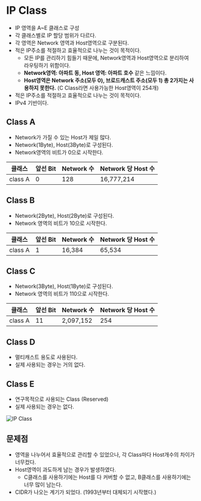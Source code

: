 # IP Class
- IP 영역을 A~E 클래스로 구성
- 각 클래스별로 IP 할당 범위가 다르다.
- 각 영역은 Network 영역과 Host영역으로 구분된다.
- 적은 IP주소를 적절하고 효율적으로 나누는 것이 목적이다.
  - 모든 IP를 관리하기 힘들기 때문에, Network영역과 Host영역으로 분리하여 라우팅하기 위함이다.
  - **Network영역: 아파트 동, Host 영역: 아파트 호수** 같은 느낌이다.
  - **Host영역은 Network 주소(모두 0), 브로드캐스트 주소(모두 1)  총 2가지는 사용하지 못한다.** (C Class라면 사용가능한 Host영역이 254개)
- 적은 IP주소를 적절하고 효율적으로 나누는 것이 목적이다.
- IPv4 기반이다.

## Class A
- Network가 가질 수 있는 Host가 제일 많다.
- Network(1Byte), Host(3Byte)로 구성된다.
- Network영역의 비트가 0으로 시작한다.

| 클래스       | 앞선 Bit | Network 수 | Network 당 Host 수 |
|-----------|--------|-----------|------------------|
| class A   | 0      | 128       | 16,777,214       |


## Class B
- Network(2Byte), Host(2Byte)로 구성된다.
- Network 영역의 비트가 10으로 시작한다.

| 클래스       | 앞선 Bit | Network 수 | Network 당 Host 수 |
|-----------|------|-----------|------------------|
| class A   | 1    |  16,384      | 65,534       |

## Class C
- Network(3Byte), Host(1Byte)로 구성된다.
- Network 영역의 비트가 110으로 시작한다.

| 클래스       | 앞선 Bit | Network 수 | Network 당 Host 수 |
|-----------|------|-----------|------------------|
| class A   | 11   |  2,097,152      | 254      |

## Class D
- 멀티캐스트 용도로 사용된다.
- 실제 사용되는 경우는 거의 없다.

## Class E
- 연구목적으로 사용되는 Class (Reserved)
- 실제 사용되는 경우는 없다.

![IP Class](https://user-images.githubusercontent.com/57896918/160407150-3e29a844-c563-4723-aebb-787ce9259222.png)



## 문제점
- 영역을 나누어서 효율적으로 관리할 수 있었으나, 각 Class마다 Host개수의 차이가 너무컸다.
- Host영역이 과도하게 남는 경우가 발생하였다.
  - C클래스를 사용하기에는 Host를 다 커버할 수 없고, B클래스를 사용하기에는 너무 많이 남는다.
- CIDR가 나오는 계기가 되었다. (1993년부터 대체되기 시작했다.)
